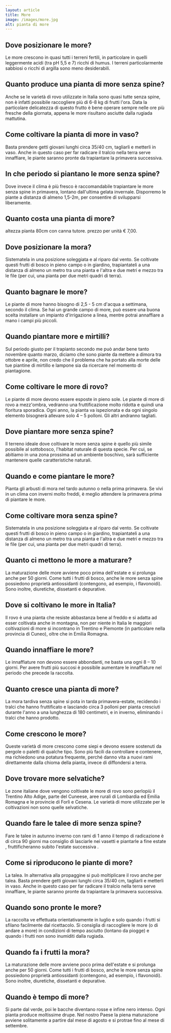 ```yaml
---
layout: article
title: More
image: /images/more.jpg
alt: pianta di more
---
```


## Dove posizionare le more?

 Le more crescono in quasi tutti i terreni fertili, in particolare in quelli leggermente acidi (tra pH 5,5 e 7) ricchi di humus. I terreni particolarmente sabbiosi o ricchi di argilla sono meno desiderabili.

## Quanto produce una pianta di more senza spine?

Anche se le varietà di rovo utilizzate in Italia sono quasi tutte senza spine, non è infatti possibile raccogliere più di 6-8 kg di frutti l'ora. Data la particolare delicatezza di questo frutto è bene operare sempre nelle ore più fresche della giornata, appena le more risultano asciutte dalla rugiada mattutina.

## Come coltivare la pianta di more in vaso?

Basta prendere getti giovani lunghi circa 35/40 cm, tagliarli e metterli in vaso. Anche in questo caso per far radicare il tralcio nella terra serve innaffiare, le piante saranno pronte da trapiantare la primavera successiva.

## In che periodo si piantano le more senza spine?

Dove invece il clima è più fresco è raccomandabile trapiantare le more senza spine in primavera, lontano dall'ultima gelata invernale. Disporremo le piante a distanza di almeno 1,5-2m, per consentire di svilupparsi liberamente.

## Quanto costa una pianta di more?

altezza pianta 80cm con canna tutore. prezzo per unità € 7,00.

## Dove posizionare la mora?

Sistematela in una posizione soleggiata e al riparo dal vento. Se coltivate questi frutti di bosco in pieno campo o in giardino, trapiantateli a una distanza di almeno un metro tra una pianta e l'altra e due metri e mezzo tra le file (per cui, una pianta per due metri quadri di terra).

## Quanto bagnare le more?

Le piante di more hanno bisogno di 2,5 - 5 cm d'acqua a settimana, secondo il clima. Se hai un grande campo di more, può essere una buona scelta installare un impianto d'irrigazione a linea, mentre potrai annaffiare a mano i campi più piccoli.

## Quando piantare more e mirtilli?

Sul periodo giusto per il trapianto secondo me può andar bene tanto novembre quanto marzo, diciamo che sono piante da mettere a dimora tra ottobre e aprile, non credo che il problema che ha portato alla morte delle tue piantine di mirtillo e lampone sia da ricercare nel momento di piantagione.

## Come coltivare le more di rovo?

Le piante di more devono essere esposte in pieno sole. Le piante di more di rovo a mezz'ombra, vedranno una fruttificazione molto ridotta e quindi una fioritura sporadica. Ogni anno, la pianta va ispezionata e da ogni singolo elemento bisognerà allevare solo 4 – 5 polloni. Gli altri andranno tagliati.

## Dove piantare more senza spine?

Il terreno ideale dove coltivare le more senza spine è quello più simile possibile al sottobosco, l'habitat naturale di questa specie. Per cui, se abitiamo in una zona prossima ad un ambiente boschivo, sarà sufficiente mantenere quelle caratteristiche naturali.

## Quando e come piantare le more?

Pianta gli arbusti di mora nel tardo autunno o nella prima primavera. Se vivi in un clima con inverni molto freddi, è meglio attendere la primavera prima di piantare le more.

## Come coltivare mora senza spine?

 Sistematela in una posizione soleggiata e al riparo dal vento. Se coltivate questi frutti di bosco in pieno campo o in giardino, trapiantateli a una distanza di almeno un metro tra una pianta e l'altra e due metri e mezzo tra le file (per cui, una pianta per due metri quadri di terra).

## Quanto ci mettono le more a maturare?

 La maturazione delle more avviene poco prima dell'estate e si prolunga anche per 50 giorni. Come tutti i frutti di bosco, anche le more senza spine possiedono proprietà antiossidanti (contengono, ad esempio, i flavonoidi). Sono inoltre, diuretiche, dissetanti e depurative.

## Dove si coltivano le more in Italia?

Il rovo è una pianta che resiste abbastanza bene al freddo e si adatta ad esser coltivata anche in montagna, non per niente in Italia le maggiori coltivazioni di more si incontrano in Trentino e Piemonte (in particolare nella provincia di Cuneo), oltre che in Emilia Romagna.

## Quando innaffiare le more?

Le innaffiature non devono essere abbondanti, ne basta una ogni 8 – 10 giorni. Per avere frutti più succosi è possibile aumentare le innaffiature nel periodo che precede la raccolta.

## Quanto cresce una pianta di more?

 La mora tardiva senza spine si pota in tarda primavera-estate, recidendo i tralci che hanno fruttificato e lasciando circa 3 polloni per pianta cresciuti durante l'anno a una lunghezza di 180 centimetri, e in inverno, eliminando i tralci che hanno prodotto.

## Come crescono le more?

Queste varietà di more crescono come siepi e devono essere sostenuti da pergole o paletti di qualche tipo. Sono più facili da controllare e contenere, ma richiedono una potatura frequente, perché danno vita a nuovi rami direttamente dalla chioma della pianta, invece di diffondersi a terra.

## Dove trovare more selvatiche?

Le zone italiane dove vengono coltivate le more di rovo sono perlopiù il Trentino Alto Adige, parte del Cuneese, aree rurali di Lombardia ed Emilia Romagna e le provincie di Forlì e Cesena. Le varietà di more utilizzate per le coltivazioni non sono quelle selvatiche.

## Quando fare le talee di more senza spine?

Fare le talee in autunno inverno con rami di 1 anno il tempo di radicazione è di circa 90 giorni ma consiglio di lasciarle nei vasetti e piantarle a fine estate , fruttificheranno subito l'estate successiva .

## Come si riproducono le piante di more?

La talea. In alternativa alla propaggine si può moltiplicare il rovo anche per talea. Basta prendere getti giovani lunghi circa 35/40 cm, tagliarli e metterli in vaso. Anche in questo caso per far radicare il tralcio nella terra serve innaffiare, le piante saranno pronte da trapiantare la primavera successiva.

## Quando sono pronte le more?

La raccolta ve effettuata orientativamente in luglio e solo quando i frutti si sfilano facilmente dal ricettacolo. Si consiglia di raccogliere le more (o di andare a more) in condizioni di tempo asciutto (lontano da piogge) e quando i frutti non sono inumiditi dalla rugiada.

## Quando fa i frutti la mora?

La maturazione delle more avviene poco prima dell'estate e si prolunga anche per 50 giorni. Come tutti i frutti di bosco, anche le more senza spine possiedono proprietà antiossidanti (contengono, ad esempio, i flavonoidi). Sono inoltre, diuretiche, dissetanti e depurative.

## Quando è tempo di more?

 Si parte dal verde, poi le bacche diventano rosse e infine nero intenso. Ogni pianta produce moltissime drupe. Nel nostro Paese la piena maturazione avviene solitamente a partire dal mese di agosto e si protrae fino al mese di settembre.


